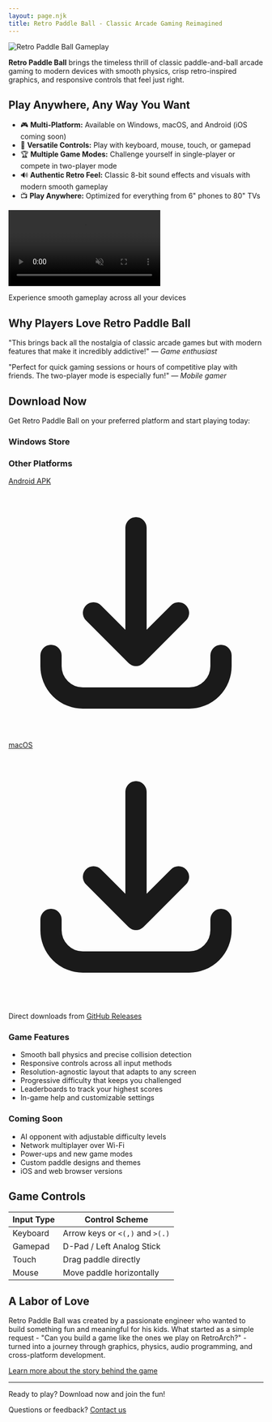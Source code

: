 ```yaml
---
layout: page.njk
title: Retro Paddle Ball - Classic Arcade Gaming Reimagined
---
```


![Retro Paddle Ball Gameplay](/assets/hero.webp)

**Retro Paddle Ball** brings the timeless thrill of classic paddle-and-ball arcade gaming to modern devices with smooth physics, crisp retro-inspired graphics, and responsive controls that feel just right.

<div class="flex flex-col md:flex-row gap-6 my-8">
  <div class="md:w-1/2">
    <h2 class="text-2xl font-bold">Play Anywhere, Any Way You Want</h2>
    <ul class="list-disc pl-5 mt-3 space-y-2">
      <li>🎮 <strong>Multi-Platform:</strong> Available on Windows, macOS, and Android (iOS coming soon)</li>
      <li>🎯 <strong>Versatile Controls:</strong> Play with keyboard, mouse, touch, or gamepad</li>
      <li>🏆 <strong>Multiple Game Modes:</strong> Challenge yourself in single-player or compete in two-player mode</li>
      <li>🔊 <strong>Authentic Retro Feel:</strong> Classic 8-bit sound effects and visuals with modern smooth gameplay</li>
      <li>📺 <strong>Play Anywhere:</strong> Optimized for everything from 6" phones to 80" TVs</li>
    </ul>
  </div>
  <div class="md:w-1/2">
    <video autoplay loop muted playsinline class="rounded-lg shadow-md w-full">
      <source src="/assets/demo.webm" type="video/webm">
      Your browser does not support the video tag.
    </video>
    <p class="text-sm text-center mt-2">Experience smooth gameplay across all your devices</p>
  </div>
</div>

## Why Players Love Retro Paddle Ball

"This brings back all the nostalgia of classic arcade games but with modern features that make it incredibly addictive!" — *Game enthusiast*

"Perfect for quick gaming sessions or hours of competitive play with friends. The two-player mode is especially fun!" — *Mobile gamer*

## Download Now

Get Retro Paddle Ball on your preferred platform and start playing today:

<div class="flex flex-col md:flex-row gap-6 items-center mb-6">
  <div>
    <h3 class="text-lg font-semibold mb-2">Windows Store</h3>
    <script type="module" src="https://get.microsoft.com/badge/ms-store-badge.bundled.js"></script>
    <ms-store-badge
      productid="9nb83t8p05pw"
      window-mode="full"
      theme="auto"
      size="large"
      language="en-us"
      animation="on">
    </ms-store-badge>
  </div>
  
  <div>
    <h3 class="text-lg font-semibold mb-2">Other Platforms</h3>
    <div class="flex flex-wrap gap-3">
      <a href="https://github.com/stanlymt/retro-paddle-ball/releases" target="_blank" class="inline-flex items-center gap-1 px-4 py-2 bg-blue-600 text-white rounded-md hover:bg-blue-700 transition-colors">
        <span>Android APK</span>
        <svg xmlns="http://www.w3.org/2000/svg" class="h-4 w-4" fill="none" viewBox="0 0 24 24" stroke="currentColor">
          <path stroke-linecap="round" stroke-linejoin="round" stroke-width="2" d="M4 16v1a3 3 0 003 3h10a3 3 0 003-3v-1m-4-4l-4 4m0 0l-4-4m4 4V4" />
        </svg>
      </a>
      <a href="https://github.com/stanlymt/retro-paddle-ball/releases" target="_blank" class="inline-flex items-center gap-1 px-4 py-2 bg-blue-600 text-white rounded-md hover:bg-blue-700 transition-colors">
        <span>macOS</span>
        <svg xmlns="http://www.w3.org/2000/svg" class="h-4 w-4" fill="none" viewBox="0 0 24 24" stroke="currentColor">
          <path stroke-linecap="round" stroke-linejoin="round" stroke-width="2" d="M4 16v1a3 3 0 003 3h10a3 3 0 003-3v-1m-4-4l-4 4m0 0l-4-4m4 4V4" />
        </svg>
      </a>
    </div>
    <p class="text-sm mt-2">Direct downloads from <a href="https://github.com/stanlymt/retro-paddle-ball/releases" target="_blank" class="text-blue-600 hover:underline">GitHub Releases</a></p>
  </div>
</div>

<div class="grid grid-cols-1 md:grid-cols-2 gap-6 my-8">
  <div class="bg-gray-100 p-6 rounded-lg shadow-sm">
    <h3 class="text-xl font-bold mb-3">Game Features</h3>
    <ul class="list-disc pl-5 space-y-1">
      <li>Smooth ball physics and precise collision detection</li>
      <li>Responsive controls across all input methods</li>
      <li>Resolution-agnostic layout that adapts to any screen</li>
      <li>Progressive difficulty that keeps you challenged</li>
      <li>Leaderboards to track your highest scores</li>
      <li>In-game help and customizable settings</li>
    </ul>
  </div>
  <div class="bg-gray-100 p-6 rounded-lg shadow-sm">
    <h3 class="text-xl font-bold mb-3">Coming Soon</h3>
    <ul class="list-disc pl-5 space-y-1">
      <li>AI opponent with adjustable difficulty levels</li>
      <li>Network multiplayer over Wi-Fi</li>
      <li>Power-ups and new game modes</li>
      <li>Custom paddle designs and themes</li>
      <li>iOS and web browser versions</li>
    </ul>
  </div>
</div>

## Game Controls

| Input Type | Control Scheme                |
|------------|-------------------------------|
| Keyboard   | Arrow keys or `<(,)` and `>(.)` |
| Gamepad    | D-Pad / Left Analog Stick    |
| Touch      | Drag paddle directly         |
| Mouse      | Move paddle horizontally     |

## A Labor of Love

Retro Paddle Ball was created by a passionate engineer who wanted to build something fun and meaningful for his kids. What started as a simple request - "Can you build a game like the ones we play on RetroArch?" - turned into a journey through graphics, physics, audio programming, and cross-platform development.

[Learn more about the story behind the game](/about)

---

<div class="text-center mt-8">
  <p class="text-xl font-bold">Ready to play? Download now and join the fun!</p>
  <p class="mt-2">Questions or feedback? <a href="/support" class="text-blue-600 hover:underline">Contact us</a></p>
</div>